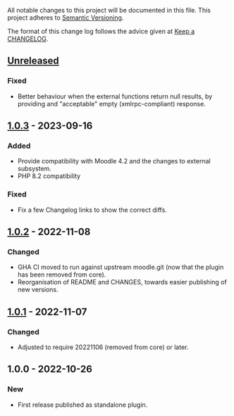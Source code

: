 All notable changes to this project will be documented in this file.
This project adheres to [Semantic Versioning](http://semver.org/).

The format of this change log follows the advice given at [Keep a CHANGELOG](http://keepachangelog.com).

## [Unreleased]
### Fixed
- Better behaviour when the external functions return null results, by providing and "acceptable" empty (xmlrpc-compliant) response.

## [1.0.3] - 2023-09-16
### Added
- Provide compatibility with Moodle 4.2 and the changes to external subsystem.
- PHP 8.2 compatibility

### Fixed
- Fix a few Changelog links to show the correct diffs.

## [1.0.2] - 2022-11-08
### Changed
- GHA CI moved to run against upstream moodle.git (now that the plugin has been removed from core).
- Reorganisation of README and CHANGES, towards easier publishing of new versions.

## [1.0.1] - 2022-11-07
### Changed
- Adjusted to require 20221106 (removed from core) or later.

## 1.0.0 - 2022-10-26
### New
- First release published as standalone plugin.

[Unreleased]: https://github.com/moodlehq/moodle-webservice_xmlrpc/compare/1.0.3...main
[1.0.3]: https://github.com/moodlehq/moodle-webservice_xmlrpc/compare/1.0.2...1.0.3
[1.0.2]: https://github.com/moodlehq/moodle-webservice_xmlrpc/compare/1.0.1...1.0.2
[1.0.1]: https://github.com/moodlehq/moodle-webservice_xmlrpc/compare/1.0.0...1.0.1
